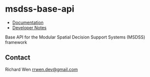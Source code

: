 # msdss-base-api

* [Documentation](https://rrwen.github.io/msdss-base-api/)
* [Developer Notes](DEVELOPER.md)

Base API for the Modular Spatial Decision Support Systems (MSDSS) framework

## Contact

Richard Wen rrwen.dev@gmail.com